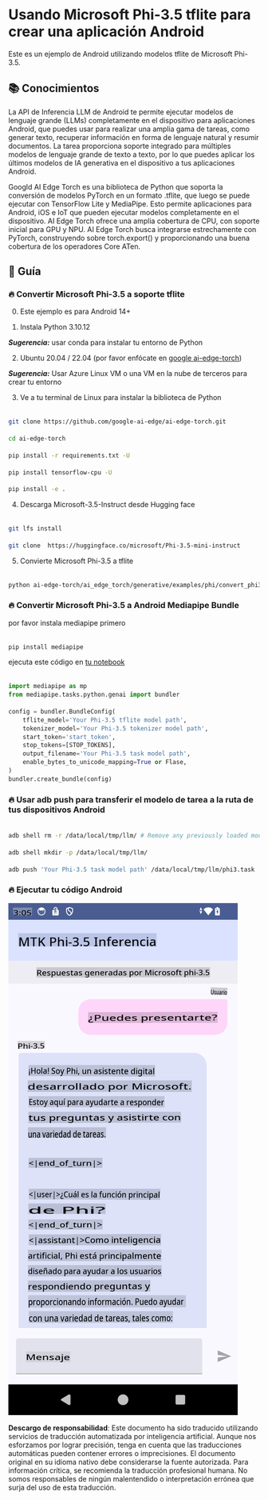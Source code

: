 # **Usando Microsoft Phi-3.5 tflite para crear una aplicación Android**

Este es un ejemplo de Android utilizando modelos tflite de Microsoft Phi-3.5.

## **📚 Conocimientos**

La API de Inferencia LLM de Android te permite ejecutar modelos de lenguaje grande (LLMs) completamente en el dispositivo para aplicaciones Android, que puedes usar para realizar una amplia gama de tareas, como generar texto, recuperar información en forma de lenguaje natural y resumir documentos. La tarea proporciona soporte integrado para múltiples modelos de lenguaje grande de texto a texto, por lo que puedes aplicar los últimos modelos de IA generativa en el dispositivo a tus aplicaciones Android.

Googld AI Edge Torch es una biblioteca de Python que soporta la conversión de modelos PyTorch en un formato .tflite, que luego se puede ejecutar con TensorFlow Lite y MediaPipe. Esto permite aplicaciones para Android, iOS e IoT que pueden ejecutar modelos completamente en el dispositivo. AI Edge Torch ofrece una amplia cobertura de CPU, con soporte inicial para GPU y NPU. AI Edge Torch busca integrarse estrechamente con PyTorch, construyendo sobre torch.export() y proporcionando una buena cobertura de los operadores Core ATen.

## **🪬 Guía**

### **🔥 Convertir Microsoft Phi-3.5 a soporte tflite**

0. Este ejemplo es para Android 14+

1. Instala Python 3.10.12

***Sugerencia:*** usar conda para instalar tu entorno de Python

2. Ubuntu 20.04 / 22.04 (por favor enfócate en [google ai-edge-torch](https://github.com/google-ai-edge/ai-edge-torch))

***Sugerencia:*** Usar Azure Linux VM o una VM en la nube de terceros para crear tu entorno

3. Ve a tu terminal de Linux para instalar la biblioteca de Python

```bash

git clone https://github.com/google-ai-edge/ai-edge-torch.git

cd ai-edge-torch

pip install -r requirements.txt -U 

pip install tensorflow-cpu -U

pip install -e .

```

4. Descarga Microsoft-3.5-Instruct desde Hugging face

```bash

git lfs install

git clone  https://huggingface.co/microsoft/Phi-3.5-mini-instruct

```

5. Convierte Microsoft Phi-3.5 a tflite

```bash

python ai-edge-torch/ai_edge_torch/generative/examples/phi/convert_phi3_to_tflite.py --checkpoint_path  Your Microsoft Phi-3.5-mini-instruct path --tflite_path Your Microsoft Phi-3.5-mini-instruct tflite path  --prefill_seq_len 1024 --kv_cache_max_len 1280 --quantize True

```

### **🔥 Convertir Microsoft Phi-3.5 a Android Mediapipe Bundle**

por favor instala mediapipe primero

```bash

pip install mediapipe

```

ejecuta este código en [tu notebook](../../../../../code/09.UpdateSamples/Aug/Android/convert/convert_phi.ipynb)

```python

import mediapipe as mp
from mediapipe.tasks.python.genai import bundler

config = bundler.BundleConfig(
    tflite_model='Your Phi-3.5 tflite model path',
    tokenizer_model='Your Phi-3.5 tokenizer model path',
    start_token='start_token',
    stop_tokens=[STOP_TOKENS],
    output_filename='Your Phi-3.5 task model path',
    enable_bytes_to_unicode_mapping=True or Flase,
)
bundler.create_bundle(config)

```

### **🔥 Usar adb push para transferir el modelo de tarea a la ruta de tus dispositivos Android**

```bash

adb shell rm -r /data/local/tmp/llm/ # Remove any previously loaded models

adb shell mkdir -p /data/local/tmp/llm/

adb push 'Your Phi-3.5 task model path' /data/local/tmp/llm/phi3.task

```

### **🔥 Ejecutar tu código Android**

![demo](../../../../../translated_images/demo.620206294c6ef79a3f58a68f49009133a02846e3fd107430a6b92d3af870a7b8.es.png)

**Descargo de responsabilidad**:
Este documento ha sido traducido utilizando servicios de traducción automatizada por inteligencia artificial. Aunque nos esforzamos por lograr precisión, tenga en cuenta que las traducciones automáticas pueden contener errores o imprecisiones. El documento original en su idioma nativo debe considerarse la fuente autorizada. Para información crítica, se recomienda la traducción profesional humana. No somos responsables de ningún malentendido o interpretación errónea que surja del uso de esta traducción.